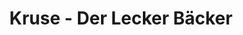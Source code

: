 ---
title: "Kruse - Der Lecker Bäcker"
url: /lueneburg/kruse-der-lecker-baecker-buelows-kamp/
shop: Bäckerei
---